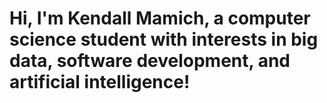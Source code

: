 <h1>Hi, I'm Kendall Mamich, a computer science student with interests in big data, software development, and artificial intelligence!</h1>
